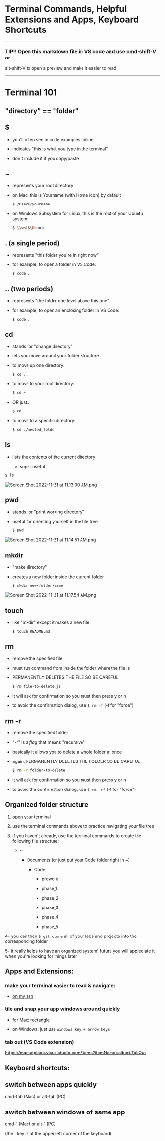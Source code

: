 # Terminal Commands, Helpful Extensions and Apps, Keyboard Shortcuts

***

### TIP!! Open this markdown file in VS code and use cmd-shift-V or 
alt-shift-V to open a preview and make it easier to read

*** 

# Terminal 101

## "directory" == "folder"

## $

- you'll often see in code examples online 

- indicates "this is what you type in the terminal"

- don't include it if you copy/paste

## ~

- represents your root directory

- on Mac, this is Yourname (with Home icon) by default
  
  ```bash
  $ /Users/yourname
  ```

- on Windows Subsystem for Linux, this is the root of your Ubuntu system: 
  
  ```bash
  $ \\wsl$\Ubuntu
  ```

## . (a single period)

- represents "this folder you're in right now"

- for example, to open a folder in VS Code:
  
  ```bash
  $ code .
  ```

## .. (two periods)

- represents "the folder one level above this one"

- for example, to open an enclosing folder in VS Code:
  
  ```bash
  $ code .
  ```

## cd

- stands for "change directory"

- lets you move around your folder structure

- to move up one directory:
  
  ```bash
  $ cd ..
  ```

- to move to your root directory: 
  
  ```bash
  $ cd ~
  
  ```

- OR just...
  
  ```bash
  $ cd
  ```

- to move to a specific directory:
  
  ```bash
  $ cd ./nested_folder
  ```

## ls

- lists the contents of the current directory
  
  - super useful

```bash
$ ls
```

![Screen Shot 2022-11-21 at 11.13.00 AM.png](/Users/charliekozey-flatiron/Desktop/Screen%20Shot%202022-11-21%20at%2011.13.00%20AM.png)
 

## pwd

- stands for "print working directory"

- useful for orienting yourself in the file tree
  
  ```bash
  $ pwd
  ```

![Screen Shot 2022-11-21 at 11.14.51 AM.png](/Users/charliekozey-flatiron/Desktop/Screen%20Shot%202022-11-21%20at%2011.14.51%20AM.png)

## mkdir

- "make directory"

- creates a new folder inside the current folder
  
  ```bash
  $ mkdir new-folder-name
  ```

![Screen Shot 2022-11-21 at 11.17.54 AM.png](/Users/charliekozey-flatiron/Desktop/Screen%20Shot%202022-11-21%20at%2011.17.54%20AM.png)

## touch

- like "mkdir" except it makes a new file
  
  ```bash
  $ touch README.md
  ```

## rm

- remove the specified file

- must run command from inside the folder where the file is

- PERMANENTLY DELETES THE FILE SO BE CAREFUL
  
  ```bash
  $ rm file-to-delete.js
  ```

- it will ask for confirmation so you must then press y or n

- to avoid the confirmation dialog, use `$ rm -f` (-f for "force")

## rm -r

- remove the specified folder

- "-r" is a *flag* that means "recursive"

- basically it allows you to delete a whole folder at once

- again, PERMANENTLY DELETES THE FOLDER SO BE CAREFUL
  
  ```bash
  $ rm -r folder-to-delete
  ```

- it will ask for confirmation so you must then press y or n

- to avoid the confirmation dialog, use ``` $ rm -rf ``` (-f for "force")


## Organized folder structure

1. open your terminal

2. use the terminal commands above to practice navigating your file tree

3. if you haven't already, use the terminal commands to create the following file structure:
   
   - ~    
     
     - Documents (or just put your Code folder right in ~)
       
       - Code
         
         - prework
         
         - phase_1
         
         - phase_2
         
         - phase_3
         
         - phase_4
         
         - phase_5

4- you can then ```$ git clone``` all of your labs and projects into the corresponding folder

5- it really helps to have an organized system! future you will appreciate it when you're looking for things later

## Apps and Extensions:

### make your terminal easier to read & navigate: 

- [oh my zsh](https://ohmyz.sh/)

### tile and snap your app windows around quickly

- for Mac: [rectangle](https://rectangleapp.com/)

- on Windows: just use ```windows key + arrow keys```

### tab out (VS Code extension)

https://marketplace.visualstudio.com/items?itemName=albert.TabOut


## Keyboard shortcuts:

## switch between apps quickly

cmd-tab (Mac) or alt-tab (PC)

## switch between windows of same app

cmd-\` (Mac) or alt-\` (PC)

(the ` key is at the upper left corner of the keyboard)


